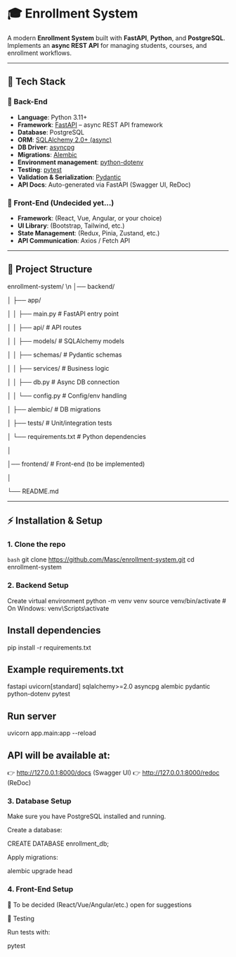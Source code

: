 # 🎓 Enrollment System

A modern **Enrollment System** built with **FastAPI**, **Python**, and **PostgreSQL**.  
Implements an **async REST API** for managing students, courses, and enrollment workflows.  

---

## 📌 Tech Stack

### 🔹 Back-End
- **Language**: Python 3.11+  
- **Framework**: [FastAPI](https://fastapi.tiangolo.com/) – async REST API framework  
- **Database**: PostgreSQL  
- **ORM**: [SQLAlchemy 2.0+ (async)](https://docs.sqlalchemy.org/en/20/orm/extensions/asyncio.html)  
- **DB Driver**: [asyncpg](https://github.com/MagicStack/asyncpg)  
- **Migrations**: [Alembic](https://alembic.sqlalchemy.org/)  
- **Environment management**: [python-dotenv](https://pypi.org/project/python-dotenv/)  
- **Testing**: [pytest](https://docs.pytest.org/en/stable/)  
- **Validation & Serialization**: [Pydantic](https://docs.pydantic.dev/)  
- **API Docs**: Auto-generated via FastAPI (Swagger UI, ReDoc)  

### 🔹 Front-End (Undecided yet...)
- **Framework**: (React, Vue, Angular, or your choice)  
- **UI Library**: (Bootstrap, Tailwind, etc.)  
- **State Management**: (Redux, Pinia, Zustand, etc.)  
- **API Communication**: Axios / Fetch API  

---

## 📂 Project Structure

enrollment-system/
\n
│── backend/

│ ├── app/

│ │ ├── main.py # FastAPI entry point

│ │ ├── api/ # API routes

│ │ ├── models/ # SQLAlchemy models

│ │ ├── schemas/ # Pydantic schemas

│ │ ├── services/ # Business logic

│ │ ├── db.py # Async DB connection

│ │ └── config.py # Config/env handling

│ ├── alembic/ # DB migrations

│ ├── tests/ # Unit/integration tests

│ └── requirements.txt # Python dependencies

│

│── frontend/ # Front-end (to be implemented)

│

└── README.md

---

## ⚡ Installation & Setup

### 1. Clone the repo
```bash```
git clone https://github.com/Masc/enrollment-system.git
cd enrollment-system

### 2. Backend Setup
Create virtual environment
python -m venv venv
source venv/bin/activate   # On Windows: venv\Scripts\activate

## Install dependencies
pip install -r requirements.txt

## Example requirements.txt
fastapi
uvicorn[standard]
sqlalchemy>=2.0
asyncpg
alembic
pydantic
python-dotenv
pytest

## Run server
uvicorn app.main:app --reload


## API will be available at:
👉 http://127.0.0.1:8000/docs (Swagger UI)
👉 http://127.0.0.1:8000/redoc (ReDoc)

### 3. Database Setup

Make sure you have PostgreSQL installed and running.

Create a database:

CREATE DATABASE enrollment_db;


Apply migrations:

alembic upgrade head

### 4. Front-End Setup

🚧 To be decided (React/Vue/Angular/etc.)
open for suggestions

🧪 Testing

Run tests with:

pytest






